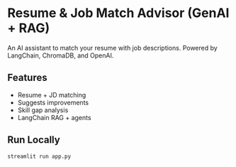 # Resume & Job Match Advisor (GenAI + RAG)

An AI assistant to match your resume with job descriptions. Powered by LangChain, ChromaDB, and OpenAI.

## Features
- Resume + JD matching
- Suggests improvements
- Skill gap analysis
- LangChain RAG + agents

## Run Locally
```bash
streamlit run app.py
